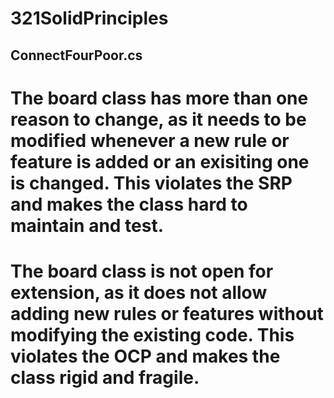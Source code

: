 # 321SolidPrinciples

ConnectFourPoor.cs
--------------------
# The board class has more than one reason to change, as it needs to be modified whenever a new rule or feature is added or an exisiting one is changed. This violates the SRP and makes the class hard to maintain and test. 

# The board class is not open for extension, as it does not allow adding new rules or features without modifying the existing code. This violates the OCP and makes the class rigid and fragile. 
